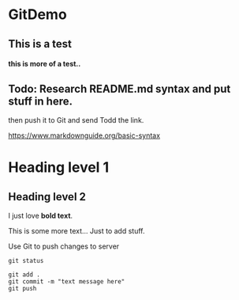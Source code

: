 # GitDemo
## This is a test
#### this is more of a test..

## Todo: Research README.md syntax and put stuff in here.
then push it to Git and send Todd the link.

https://www.markdownguide.org/basic-syntax


# Heading level 1

## Heading level 2


I just love **bold text**.

This is some more text... Just to add stuff.  



Use Git to push changes to server
```
git status
```

```
git add .
git commit -m "text message here"
git push
```